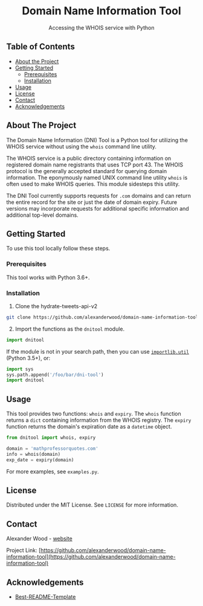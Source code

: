 
<br />
<p align="center">
  <h1 align="center">Domain Name Information Tool</h1>
  <p align="center">
    Accessing the WHOIS service with Python
    <br />
  </p>
</p>

<!-- TABLE OF CONTENTS -->
## Table of Contents

* [About the Project](#about-the-project)
* [Getting Started](#getting-started)
  * [Prerequisites](#prerequisites)
  * [Installation](#installation)
* [Usage](#usage)
* [License](#license)
* [Contact](#contact)
* [Acknowledgements](#acknowledgements)

<!-- ABOUT THE PROJECT -->
## About The Project

The Domain Name Information (DNI) Tool is a Python tool for utilizing the WHOIS service without using the `whois` command line utility.

The WHOIS service is a public directory containing information on registered domain name registrants that uses TCP port 43. The WHOIS protocol is the generally accepted standard for querying domain information. The eponymously named UNIX command line utility `whois` is often used to make WHOIS queries. This module sidesteps this utility.

The DNI Tool currently supports requests for `.com` domains and can return the entire record for the site or just the date of domain expiry. Future versions may incorporate requests for additional specific information and additional top-level domains.


<!-- GETTING STARTED -->
## Getting Started

To use this tool locally follow these steps.

### Prerequisites

This tool works with Python 3.6+.

### Installation

1. Clone the hydrate-tweets-api-v2
```sh
git clone https://github.com/alexanderwood/domain-name-information-tool.git
```
2. Import the functions as the `dnitool` module.
```py
import dnitool
```
If the module is not in your search path, then you can use [`importlib.util`](https://docs.python.org/3/library/importlib.html#module-importlib.util) (Python 3.5+), or:
```py
import sys
sys.path.append('/foo/bar/dni-tool')
import dnitool
```



<!-- USAGE EXAMPLES -->
## Usage

This tool provides two functions: `whois` and `expiry`. The `whois` function returns a `dict` containing information from the WHOIS registry. The `expiry` function returns the domain's expiration date as a `datetime` object.

```python
from dnitool import whois, expiry

domain = 'mathprofessorquotes.com'
info = whois(domain)
exp_date = expiry(domain)
```

For more examples, see `examples.py`.

<!-- LICENSE -->
## License

Distributed under the MIT License. See `LICENSE` for more information.



<!-- CONTACT -->
## Contact

Alexander Wood - [website](https://alexanderwood.github.io)

Project Link: [https://github.com/alexanderwood/domain-name-information-tool](https://github.com/alexanderwood/domain-name-information-tool)



<!-- ACKNOWLEDGEMENTS -->
## Acknowledgements

* [Best-README-Template](https://github.com/othneildrew/Best-README-Template)
